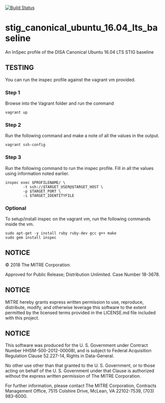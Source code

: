 [![Build Status](https://travis-ci.com/mitre/stig-canonical-ubuntu-16.04-lts-baseline.svg?branch=development)](https://travis-ci.com/mitre/stig-canonical-ubuntu-16.04-lts-baseline)

# stig_canonical_ubuntu_16.04_lts_baseline

An InSpec profile of the DISA Canonical Ubuntu 16.04 LTS STIG baseline

## TESTING
You can run the inspec profile against the vagrant vm provided. 

### Step 1
Browse into the Vagrant folder and run the command
```
vagrant up
```

### Step 2
Run the following command and make a note of all the values in the output.
```
vagrant ssh-config
```

### Step 3
Run the following command to run the inspec profile. Fill in all the values using information noted earlier.
```
inspec exec $PROFILENAME/ \
        -t ssh://$TARGET_USER@$TARGET_HOST \
        -p $TARGET_PORT \
        -i $TARGET_IDENTITYFILE
```

### Optional
To setup/install inspec on the vagrant vm, run the following commands inside the vm.

```
sudo apt-get -y install ruby ruby-dev gcc g++ make
sudo gem install inspec
```

## NOTICE

© 2018 The MITRE Corporation.

Approved for Public Release; Distribution Unlimited. Case Number 18-3678.

## NOTICE  

MITRE hereby grants express written permission to use, reproduce, distribute, modify, and otherwise leverage this software to the extent permitted by the licensed terms provided in the LICENSE.md file included with this project.

## NOTICE

This software was produced for the U. S. Government under Contract Number HHSM-500-2012-00008I, and is subject to Federal Acquisition Regulation Clause 52.227-14, Rights in Data-General.

No other use other than that granted to the U. S. Government, or to those acting on behalf of the U. S. Government under that Clause is authorized without the express written permission of The MITRE Corporation.

For further information, please contact The MITRE Corporation, Contracts Management Office, 7515 Colshire Drive, McLean, VA  22102-7539, (703) 983-6000.
